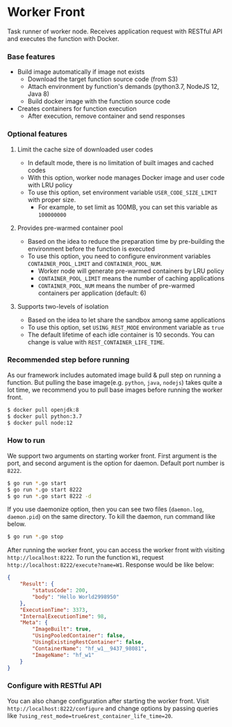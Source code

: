 # Worker Front

Task runner of worker node.
Receives application request with RESTful API and executes the function with Docker.

### Base features

- Build image automatically if image not exists
	- Download the target function source code (from S3)
	- Attach environment by function's demands (python3.7, NodeJS 12, Java 8)
	- Build docker image with the function source code
- Creates containers for function execution
	- After execution, remove container and send responses

### Optional features
1. Limit the cache size of downloaded user codes
	- In default mode, there is no limitation of built images and cached codes
	- With this option, worker node manages Docker image and user code with LRU policy
	- To use this option, set environment variable `USER_CODE_SIZE_LIMIT` with proper size.
		- For example, to set limit as 100MB, you can set this variable as `100000000`

2. Provides pre-warmed container pool
	- Based on the idea to reduce the preparation time by pre-building the environment before the function is executed
	- To use this option, you need to configure environment variables `CONTAINER_POOL_LIMIT` and `CONTAINER_POOL_NUM`.
		- Worker node will generate pre-warmed containers by LRU policy
		- `CONTAINER_POOL_LIMIT` means the number of caching applications
		- `CONTAINER_POOL_NUM` means the number of pre-warmed containers per application (default: 6)

3. Supports two-levels of isolation
	- Based on the idea to let share the sandbox among same applications
	- To use this option, set `USING_REST_MODE` environment variable as `true`
	- The default lifetime of each idle container is 10 seconds. You can change is value with `REST_CONTAINER_LIFE_TIME`.

### Recommended step before running

As our framework includes automated image build & pull step on running a function.
But pulling the base image(e.g. `python`, `java`, `nodejs`) takes quite a lot time,
we recommend you to pull base images before running the worker front.

```bash
$ docker pull openjdk:8
$ docker pull python:3.7
$ docker pull node:12
``` 

### How to run

We support two arguments on starting worker front.
First argument is the port, and second argument is the option for daemon. 
Default port number is `8222`.

```bash
$ go run *.go start
$ go run *.go start 8222
$ go run *.go start 8222 -d
```

If you use daemonize option,
then you can see two files (`daemon.log`, `daemon.pid`) on the same directory.
To kill the daemon, run command like below.

```bash
$ go run *.go stop
```

After running the worker front, you can access the worker front with visiting `http://localhost:8222`.
To run the function `W1`, request `http://localhost:8222/execute?name=W1`.
Response would be like below:

```json
{
	"Result": {
		"statusCode": 200,
		"body": "Hello World2998950"
	},
	"ExecutionTime": 3373,
	"InternalExecutionTime": 98,
	"Meta": {
		"ImageBuilt": true,
		"UsingPooledContainer": false,
		"UsingExistingRestContainer": false,
		"ContainerName": "hf_w1__9437_98081",
		"ImageName": "hf_w1"
	}
}
```


### Configure with RESTful API

You can also change configuration after starting the worker front.
Visit `http://localhost:8222/configure` and change options by passing queries like `?using_rest_mode=true&rest_container_life_time=20`.

